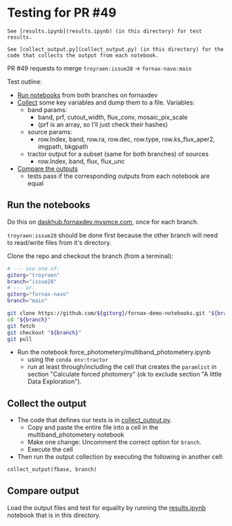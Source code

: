 # Testing for PR \#49

```{important}
See [results.ipynb](results.ipynb) (in this directory) for test results.

See [collect_output.py](collect_output.py) (in this directory) for the code that collects the output from each notebook.
```

PR \#49 requests to merge `troyraen:issue28` -> `fornax-navo:main`

Test outline:

-   [Run notebooks](#run-the-notebooks) from both branches on fornaxdev
-   [Collect](#collect-the-output) some key variables and dump them to a file. Variables:
    -   band params:
        -   band, prf, cutout_width, flux_conv, mosaic_pix_scale
        -   (prf is an array, so I'll just check their hashes)
    -   source params:
        -   row.Index, band, row.ra, row.dec, row.type, row.ks_flux_aper2, imgpath, bkgpath
    -   tractor output for a subset (same for both branches) of sources
        -   row.Index, band, flux, flux_unc
-   [Compare the outputs](#compare-output)
    -   tests pass if the corresponding outputs from each notebook are equal


## Run the notebooks

Do this on [daskhub.fornaxdev.mysmce.com](daskhub.fornaxdev.mysmce.com), once for each branch.

`troyraen:issue28` should be done first because the other branch will need to read/write files from it's directory.

Clone the repo and checkout the branch (from a terminal):

```bash
# --- use one of:
gitorg="troyraen"
branch="issue28"
# --- or:
gitorg="fornax-navo"
branch="main"

git clone https://github.com/${gitorg}/fornax-demo-notebooks.git "${branch}"
cd "${branch}"
git fetch
git checkout "${branch}"
git pull
```

-   Run the notebook force_photometery/multiband_photometery.ipynb
    -   using the `conda env:tractor`
    -   run at least through/including the cell that creates the `paramlist` in section "Calculate forced photomery" (ok to exclude section "A little Data Exploration").

## Collect the output

-   The code that defines our tests is in [collect_output.py](collect_output.py).
    -   Copy and paste the entire file into a cell in the multiband_photometery notebook
    -   Make one change: Uncomment the correct option for `branch`.
    -   Execute the cell
-   Then run the output collection by executing the following in another cell:

```python
collect_output(fbase, branch)
```

## Compare output

Load the output files and test for equality by running the [results.ipynb](results.ipynb) notebook that is in this directory.
